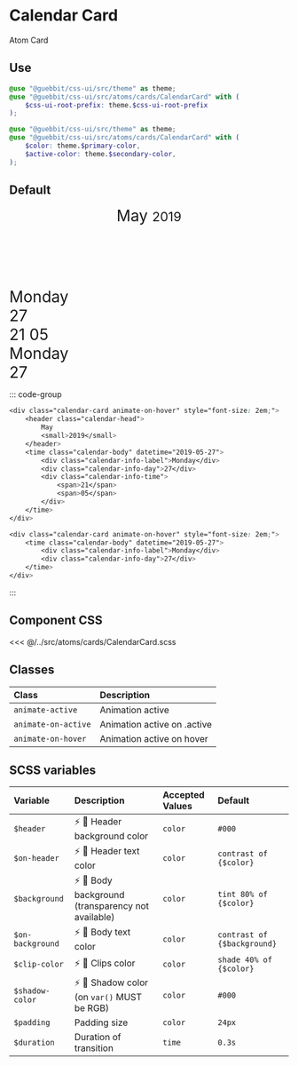 # Calendar Card
<Badge type="tip">Atom</Badge> <Badge type="info">Card</Badge>

## Use

```scss
@use "@guebbit/css-ui/src/theme" as theme;
@use "@guebbit/css-ui/src/atoms/cards/CalendarCard" with (
    $css-ui-root-prefix: theme.$css-ui-root-prefix
);
```

```scss
@use "@guebbit/css-ui/src/theme" as theme;
@use "@guebbit/css-ui/src/atoms/cards/CalendarCard" with (
    $color: theme.$primary-color,
    $active-color: theme.$secondary-color,
);
```

## Default

<div class="dev-section">
    <div class="calendar-card animate-on-hover" style="font-size: 2em;">
        <header class="calendar-head">
            May
            <small>2019</small>
        </header>
        <time class="calendar-body" datetime="2019-05-27">
            <div class="calendar-info-label">Monday</div>
            <div class="calendar-info-day">27</div>
            <div class="calendar-info-time">
                <span>21</span>
                <span>05</span>
            </div>
        </time>
    </div>
    <div class="calendar-card animate-on-hover" style="font-size: 2em;">
        <time class="calendar-body" datetime="2019-05-27">
            <div class="calendar-info-label">Monday</div>
            <div class="calendar-info-day">27</div>
        </time>
    </div>
</div>

::: code-group
```scss [Default]
<div class="calendar-card animate-on-hover" style="font-size: 2em;">
    <header class="calendar-head">
        May
        <small>2019</small>
    </header>
    <time class="calendar-body" datetime="2019-05-27">
        <div class="calendar-info-label">Monday</div>
        <div class="calendar-info-day">27</div>
        <div class="calendar-info-time">
            <span>21</span>
            <span>05</span>
        </div>
    </time>
</div>
```
```scss [Small]
<div class="calendar-card animate-on-hover" style="font-size: 2em;">
    <time class="calendar-body" datetime="2019-05-27">
        <div class="calendar-info-label">Monday</div>
        <div class="calendar-info-day">27</div>
    </time>
</div>
```
:::

## Component CSS

<<< @/../src/atoms/cards/CalendarCard.scss


## Classes

| Class                              | Description                                |
|:-----------------------------------|:-------------------------------------------|
| `animate-active`                   | Animation active                           |
| `animate-on-active`                | Animation active on .active                |
| `animate-on-hover`                 | Animation active on hover                  |

## SCSS variables

| Variable         | Description                                                                         | Accepted Values | Default                     |
|:-----------------|:------------------------------------------------------------------------------------|:----------------|:----------------------------|
| `$header`        | :zap: :first_quarter_moon_with_face:  Header background color                       | `color`         | `#000`                      |
| `$on-header`     | :zap: :first_quarter_moon_with_face: Header text color                              | `color`         | `contrast of {$color}`      |
| `$background`    | :zap: :first_quarter_moon_with_face: Body background (transparency not available)   | `color`         | `tint 80% of {$color}`      |
| `$on-background` | :zap: :first_quarter_moon_with_face: Body text color                                | `color`         | `contrast of {$background}` |
| `$clip-color`    | :zap: :first_quarter_moon_with_face: Clips color                                    | `color`         | `shade 40% of {$color}`     |
| `$shadow-color`  | :zap: :first_quarter_moon_with_face: Shadow color (on `var()` MUST be RGB)          | `color`         | `#000`                      |
| `$padding`       | Padding size                                                                        | `color`         | `24px`                      |
| `$duration`      | Duration of transition                                                              | `time`          | `0.3s`                      |

<style lang="scss">
@use "../docs/theme" as theme;
@use "../src/atoms/cards/CalendarCard" with (
    $css-ui-root-prefix: theme.$css-ui-root-prefix
    // $color: theme.$primary-color,
    // $active-color: theme.$secondary-color,
);
</style>